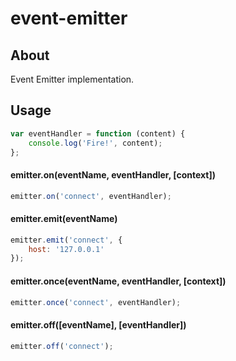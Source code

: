 event-emitter
===========

About
-----

Event Emitter implementation.

Usage
-----

```js
var eventHandler = function (content) {
    console.log('Fire!', content);
};
```

#### emitter.on(eventName, eventHandler, [context])

```js
emitter.on('connect', eventHandler);
```

#### emitter.emit(eventName)

```js
emitter.emit('connect', {
    host: '127.0.0.1'
});
```

#### emitter.once(eventName, eventHandler, [context])

```js
emitter.once('connect', eventHandler);
```

#### emitter.off([eventName], [eventHandler])

```js
emitter.off('connect');
```
